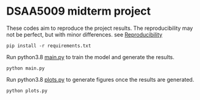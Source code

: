 # DSAA5009 midterm project

These codes aim to reproduce the project results.
The reproducibility may not be perfect, but with minor
differences. see [Reproducibility](https://pytorch.org/docs/stable/notes/randomness.html)



`pip install -r requirements.txt`


Run python3.8 [main.py](main.py) to train the model and generate the results.

`python main.py`


Run python3.8 [plots.py](plots.py) to generate figures once the results are generated.

`python plots.py`



